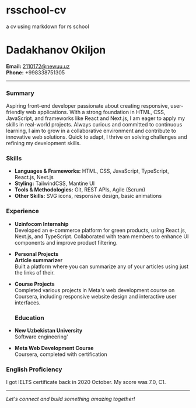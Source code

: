 # rsschool-cv
a cv using markdown for rs school

# Dadakhanov Okiljon
**Email:** 2110172@newuu.uz  
**Phone:** +998338751305  

---

### Summary
Aspiring front-end developer passionate about creating responsive, user-friendly web applications. With a strong foundation in HTML, CSS, JavaScript, and frameworks like React and Next.js, I am eager to apply my skills in real-world projects. Always curious and committed to continuous learning, I aim to grow in a collaborative environment and contribute to innovative web solutions. Quick to adapt, I thrive on solving challenges and refining my development skills.

### Skills
- **Languages & Frameworks:** HTML, CSS, JavaScript, TypeScript, React.js, Next.js
- **Styling:** TailwindCSS, Mantine UI
- **Tools & Methodologies:** Git, REST APIs, Agile (Scrum)
- **Other Skills:** SVG icons, responsive design, basic animations


### Experience
- **Uzinfocom Internship**  
  Developed an e-commerce platform for green products, using React.js, Next.js, and TypeScript. Collaborated with team members to enhance UI components and improve product filtering.

- **Personal Projects**  
   **Article summarizer**  
    Built a platform where you can summarize any of your articles using just the links of their.

- **Course Projects**  
  Completed various projects in Meta's web development course on Coursera, including responsive website design and interactive user interfaces.

  ### Education
- **New Uzbekistan University**  
  Software engineering'
  
- **Meta Web Development Course**  
  Coursera, completed with certification

### English Proficiency
I got IELTS certificate back in 2020 October. My score was 7.0, C1.



---

*Let's connect and build something amazing together!*
